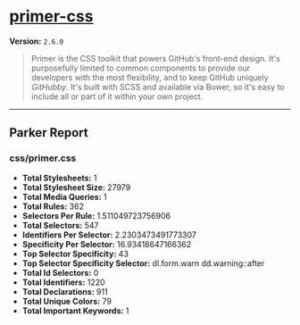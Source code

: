 # [primer-css]( http://primercss.io )

**Version:** `2.6.0`

> Primer is the CSS toolkit that powers GitHub's front-end design. It's purposefully limited to common components to provide our developers with the most flexibility, and to keep GitHub uniquely *GitHubby*. It's built with SCSS and available via Bower, so it's easy to include all or part of it within your own project.

* * *

## Parker Report

### css/primer.css

- **Total Stylesheets:** 1
- **Total Stylesheet Size:** 27979
- **Total Media Queries:** 1
- **Total Rules:** 362
- **Selectors Per Rule:** 1.511049723756906
- **Total Selectors:** 547
- **Identifiers Per Selector:** 2.2303473491773307
- **Specificity Per Selector:** 16.93418647166362
- **Top Selector Specificity:** 43
- **Top Selector Specificity Selector:** dl.form.warn dd.warning::after
- **Total Id Selectors:** 0
- **Total Identifiers:** 1220
- **Total Declarations:** 911
- **Total Unique Colors:** 79
- **Total Important Keywords:** 1
